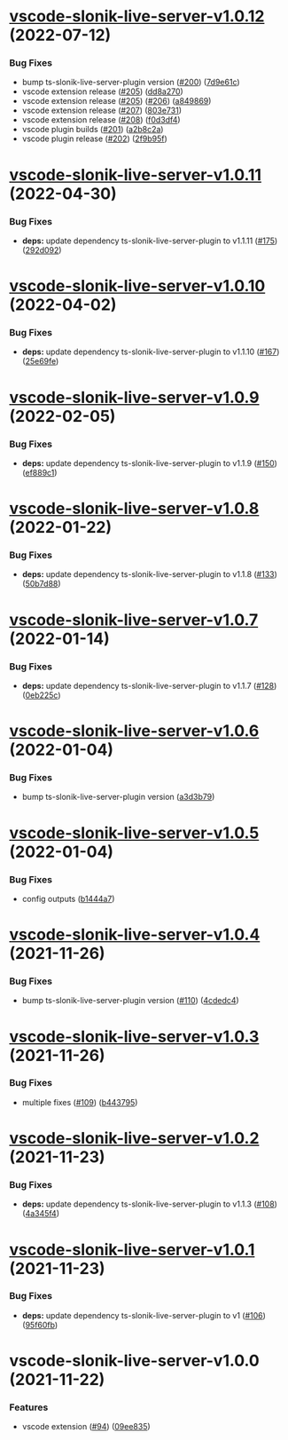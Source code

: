 # [vscode-slonik-live-server-v1.0.12](https://github.com/hoonoh/slonik-live-server/compare/vscode-slonik-live-server-v1.0.11...vscode-slonik-live-server-v1.0.12) (2022-07-12)


### Bug Fixes

* bump ts-slonik-live-server-plugin version ([#200](https://github.com/hoonoh/slonik-live-server/issues/200)) ([7d9e61c](https://github.com/hoonoh/slonik-live-server/commit/7d9e61cc6f111b878b708e5d521748da533b4b83))
* vscode extension release ([#205](https://github.com/hoonoh/slonik-live-server/issues/205)) ([dd8a270](https://github.com/hoonoh/slonik-live-server/commit/dd8a27045529f6ef68db1a29e97c8682025f0aa1))
* vscode extension release ([#205](https://github.com/hoonoh/slonik-live-server/issues/205)) ([#206](https://github.com/hoonoh/slonik-live-server/issues/206)) ([a849869](https://github.com/hoonoh/slonik-live-server/commit/a849869f8f6c25db0540e2a28f23490b684a7aee))
* vscode extension release ([#207](https://github.com/hoonoh/slonik-live-server/issues/207)) ([803e731](https://github.com/hoonoh/slonik-live-server/commit/803e731e0843e6bed5235c0098d0076ecfce3c53))
* vscode extension release ([#208](https://github.com/hoonoh/slonik-live-server/issues/208)) ([f0d3df4](https://github.com/hoonoh/slonik-live-server/commit/f0d3df4fb04b3e4bf71d734322a0aa51c981f3f3))
* vscode plugin builds ([#201](https://github.com/hoonoh/slonik-live-server/issues/201)) ([a2b8c2a](https://github.com/hoonoh/slonik-live-server/commit/a2b8c2a7453c63fc8bc269ab80faf0d62fd26596))
* vscode plugin release ([#202](https://github.com/hoonoh/slonik-live-server/issues/202)) ([2f9b95f](https://github.com/hoonoh/slonik-live-server/commit/2f9b95f14f8113aa04e086ac52b1dc3e9ac74daf))

# [vscode-slonik-live-server-v1.0.11](https://github.com/hoonoh/slonik-live-server/compare/vscode-slonik-live-server-v1.0.10...vscode-slonik-live-server-v1.0.11) (2022-04-30)


### Bug Fixes

* **deps:** update dependency ts-slonik-live-server-plugin to v1.1.11 ([#175](https://github.com/hoonoh/slonik-live-server/issues/175)) ([292d092](https://github.com/hoonoh/slonik-live-server/commit/292d09280ae116b163a0ff21e5be4b8857c3da1a))

# [vscode-slonik-live-server-v1.0.10](https://github.com/hoonoh/slonik-live-server/compare/vscode-slonik-live-server-v1.0.9...vscode-slonik-live-server-v1.0.10) (2022-04-02)


### Bug Fixes

* **deps:** update dependency ts-slonik-live-server-plugin to v1.1.10 ([#167](https://github.com/hoonoh/slonik-live-server/issues/167)) ([25e69fe](https://github.com/hoonoh/slonik-live-server/commit/25e69fe3981b550a6ff58ee48330e6ba3a1c7511))

# [vscode-slonik-live-server-v1.0.9](https://github.com/hoonoh/slonik-live-server/compare/vscode-slonik-live-server-v1.0.8...vscode-slonik-live-server-v1.0.9) (2022-02-05)


### Bug Fixes

* **deps:** update dependency ts-slonik-live-server-plugin to v1.1.9 ([#150](https://github.com/hoonoh/slonik-live-server/issues/150)) ([ef889c1](https://github.com/hoonoh/slonik-live-server/commit/ef889c11740c57c3d5ead842cd49ec126b49cd3c))

# [vscode-slonik-live-server-v1.0.8](https://github.com/hoonoh/slonik-live-server/compare/vscode-slonik-live-server-v1.0.7...vscode-slonik-live-server-v1.0.8) (2022-01-22)


### Bug Fixes

* **deps:** update dependency ts-slonik-live-server-plugin to v1.1.8 ([#133](https://github.com/hoonoh/slonik-live-server/issues/133)) ([50b7d88](https://github.com/hoonoh/slonik-live-server/commit/50b7d88240e84355df04ddb5110743166f63ded4))

# [vscode-slonik-live-server-v1.0.7](https://github.com/hoonoh/slonik-live-server/compare/vscode-slonik-live-server-v1.0.6...vscode-slonik-live-server-v1.0.7) (2022-01-14)


### Bug Fixes

* **deps:** update dependency ts-slonik-live-server-plugin to v1.1.7 ([#128](https://github.com/hoonoh/slonik-live-server/issues/128)) ([0eb225c](https://github.com/hoonoh/slonik-live-server/commit/0eb225cc52aab9c125e16cf920f246a233866b94))

# [vscode-slonik-live-server-v1.0.6](https://github.com/hoonoh/slonik-live-server/compare/vscode-slonik-live-server-v1.0.5...vscode-slonik-live-server-v1.0.6) (2022-01-04)


### Bug Fixes

* bump ts-slonik-live-server-plugin version ([a3d3b79](https://github.com/hoonoh/slonik-live-server/commit/a3d3b798b057fecee59d6d07305ed86817afb80f))

# [vscode-slonik-live-server-v1.0.5](https://github.com/hoonoh/slonik-live-server/compare/vscode-slonik-live-server-v1.0.4...vscode-slonik-live-server-v1.0.5) (2022-01-04)


### Bug Fixes

* config outputs ([b1444a7](https://github.com/hoonoh/slonik-live-server/commit/b1444a7e6d2d76b4fc85415af63493ea601cdf23))

# [vscode-slonik-live-server-v1.0.4](https://github.com/hoonoh/slonik-live-server/compare/vscode-slonik-live-server-v1.0.3...vscode-slonik-live-server-v1.0.4) (2021-11-26)


### Bug Fixes

* bump ts-slonik-live-server-plugin version ([#110](https://github.com/hoonoh/slonik-live-server/issues/110)) ([4cdedc4](https://github.com/hoonoh/slonik-live-server/commit/4cdedc4ef836fd3b6e0217f9e3ce8307bd8a685d))

# [vscode-slonik-live-server-v1.0.3](https://github.com/hoonoh/slonik-live-server/compare/vscode-slonik-live-server-v1.0.2...vscode-slonik-live-server-v1.0.3) (2021-11-26)


### Bug Fixes

* multiple fixes ([#109](https://github.com/hoonoh/slonik-live-server/issues/109)) ([b443795](https://github.com/hoonoh/slonik-live-server/commit/b4437956e2985b03d905017115ea4b18a7a56e5d))

# [vscode-slonik-live-server-v1.0.2](https://github.com/hoonoh/slonik-live-server/compare/vscode-slonik-live-server-v1.0.1...vscode-slonik-live-server-v1.0.2) (2021-11-23)


### Bug Fixes

* **deps:** update dependency ts-slonik-live-server-plugin to v1.1.3 ([#108](https://github.com/hoonoh/slonik-live-server/issues/108)) ([4a345f4](https://github.com/hoonoh/slonik-live-server/commit/4a345f4f5353bd6084039835d7040686f53befb8))

# [vscode-slonik-live-server-v1.0.1](https://github.com/hoonoh/slonik-live-server/compare/vscode-slonik-live-server-v1.0.0...vscode-slonik-live-server-v1.0.1) (2021-11-23)


### Bug Fixes

* **deps:** update dependency ts-slonik-live-server-plugin to v1 ([#106](https://github.com/hoonoh/slonik-live-server/issues/106)) ([95f60fb](https://github.com/hoonoh/slonik-live-server/commit/95f60fb4a915c5f4239fe3b61b273b206dcceaf3))

# vscode-slonik-live-server-v1.0.0 (2021-11-22)


### Features

* vscode extension ([#94](https://github.com/hoonoh/slonik-live-server/issues/94)) ([09ee835](https://github.com/hoonoh/slonik-live-server/commit/09ee8356b45ccd780a25a2b51059427588b6b89d))
